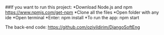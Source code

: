 ##If you want to run this project:
*Download Node.js and npm https://www.npmjs.com/get-npm
*Clone all the files 
*Open folder with any ide
*Open terminal
*Enter: npm install
*To run the app: npm start

The back-end code: https://github.com/oziyildirim/DjangoSoftEng
